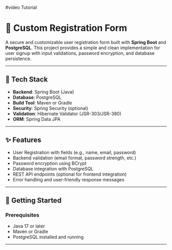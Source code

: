#video Tutorial



# 📝 Custom Registration Form

A secure and customizable user registration form built with **Spring Boot** and **PostgreSQL**. This project provides a simple and clean implementation for user signup with input validations, password encryption, and database persistence.

---

## 🔧 Tech Stack

- **Backend**: Spring Boot (Java)
- **Database**: PostgreSQL
- **Build Tool**: Maven or Gradle
- **Security**: Spring Security (optional)
- **Validation**: Hibernate Validator (JSR-303/JSR-380)
- **ORM**: Spring Data JPA

---

## ✨ Features

- User Registration with fields (e.g., name, email, password)
- Backend validation (email format, password strength, etc.)
- Password encryption using BCrypt
- Database integration with PostgreSQL
- REST API endpoints (optional for frontend integration)
- Error handling and user-friendly response messages

---

## 🏁 Getting Started

### Prerequisites

- Java 17 or later
- Maven or Gradle
- PostgreSQL installed and running

---
